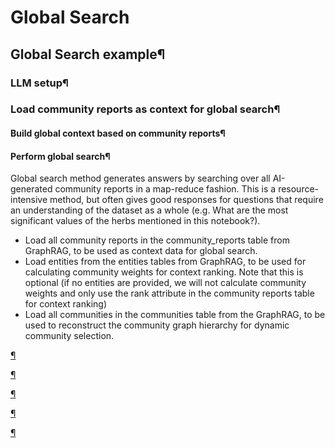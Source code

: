 # Global Search

## Global Search example¶

### LLM setup¶

### Load community reports as context for global search¶

#### Build global context based on community reports¶

#### Perform global search¶

Global search method generates answers by searching over all AI-generated community reports in a map-reduce fashion. This is a resource-intensive method, but often gives good responses for questions that require an understanding of the dataset as a whole (e.g. What are the most significant values of the herbs mentioned in this notebook?).

- Load all community reports in the community_reports table from GraphRAG, to be used as context data for global search.
- Load entities from the entities tables from GraphRAG, to be used for calculating community weights for context ranking. Note that this is optional (if no entities are provided, we will not calculate community weights and only use the rank attribute in the community reports table for context ranking)
- Load all communities in the communities table from the GraphRAG, to be used to reconstruct the community graph hierarchy for dynamic community selection.

[¶](#global-search-example)

[¶](#llm-setup)

[¶](#load-community-reports-as-context-for-global-search)

[¶](#build-global-context-based-on-community-reports)

[¶](#perform-global-search)

